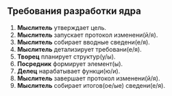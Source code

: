 ## Требования разработки ядра

1. **Мыслитель** утверждает цель.
2. **Мыслитель** запускает протокол изменени(й/я).
3. **Мыслитель** собирает вводные сведени(е/я).
4. **Мыслитель** детализирует требовани(е/я).
5. **Творец** планирует структур(у/ы).
6. **Посредник** формирует элемент(ы).
7. **Делец** нарабатывает функци(ю/и).
8. **Мыслитель** завершает протокол изменени(й/я).
9. **Мыслитель** собирает итогов(ое/ые) сведени(е/я).